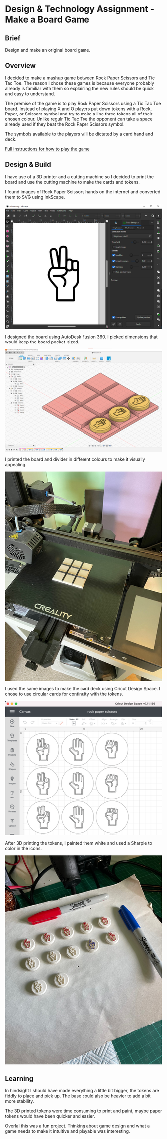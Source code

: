 # Design & Technology Assignment - Make a Board Game

## Brief

Design and make an original board game.

## Overview

I decided to make a mashup game between Rock Paper Scissors and Tic Tac Toe. The reason I chose these games is because everyone probably already is familiar with them so explaining the new rules should be quick and easy to understand.

The premise of the game is to play Rock Paper Scissors using a Tic Tac Toe board. Instead of playing X and O players put down tokens with a Rock, Paper, or Scissors symbol and try to make a line three tokens all of their chosen colour. Unlike regulr Tic Tac Toe the opponent can take a space already used if they beat the Rock Paper Scissors symbol.

The symbols available to the players will be dictated by a card hand and deck.

[Full instructions for how to play the game](how-to-play.md)

## Design & Build

I have use of a 3D printer and a cutting machine so I decided to print the board and use the cutting machine to make the cards and tokens.

I found images of Rock Paper Scissors hands on the internet and converted them to SVG using InkScape.

![inkscape](inkscape.png)

I designed the board using AutoDesk Fusion 360. I picked dimensions that would keep the board pocket-sized.

![fusion 360](fusion.png)

I printed the board and divider in different colours to make it visually appealing.

![3D print](3Dprint.jpg)

I used the same images to make the card deck using Cricut Design Space. I chose to use circular cards for continuity with the tokens.

![cricut.mov](cricut.png)

After 3D printing the tokens, I painted them white and used a Sharpie to color in the icons.

![PaintedTokens](PaintedTokens.jpg)

## Learning

In hindsight I should have made everything a little bit bigger, the tokens are fiddly to place and pick up. The base could also be heavier to add a bit more stability.

The 3D printed tokens were time consuming to print and paint, maybe paper tokens would have been quicker and easier.

Overlal this was a fun project. Thinking about game design and what a game needs to make it intuitive and playable was interesting.

